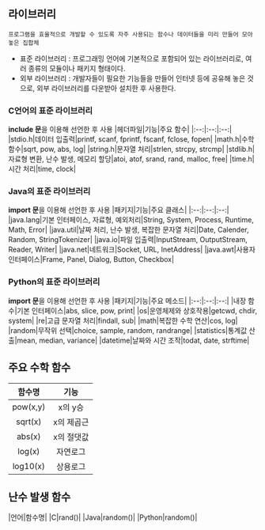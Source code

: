 ## 라이브러리
~~~
프로그램을 효율적으로 개발할 수 있도록 자주 사용되는 함수나 데이터들을 미리 만들어 모아 놓은 집합체
~~~
- 표준 라이브러리 : 프로그래밍 언어에 기본적으로 포함되어 있는 라이브러리로, 여러 종류의 모듈이나 패키지 형태이다.
- 외부 라이브러리 : 개발자들이 필요한 기능들을 만들어 인터넷 등에 공유해 놓은 것으로, 외부 라이브러리를 다운받아 설치한 후 사용한다.
### C언어의 표준 라이브러리
**include 문**을 이용해 선언한 후 사용
|헤더파일|기능|주요 함수|
|:--:|:--:|:--:|
|stdio.h|데이터 입출력|printf, scanf, fprintf, fscanf, fclose, fopen|
|math.h|수학 함수|sqrt, pow, abs, log|
|string.h|문자열 처리|strlen, strcpy, strcmp|
|stdlib.h|자료형 변환, 난수 발생, 메모리 할당|atoi, atof, srand, rand, malloc, free|
|time.h|시간 처리|time, clock|
### Java의 표준 라이브러리
**import 문**을 이용해 선언한 후 사용
|패키지|기능|주요 클래스|
|:--:|:--:|:--:|
|java.lang|기본 인터페이스, 자료형, 예외처리|String, System, Process, Runtime, Math, Error|
|java.util|날짜 처리, 난수 발생, 복잡한 문자열 처리|Date, Calender, Random, StringTokenizer|
|java.io|파일 입출력|InputStream, OutputStream, Reader, Writer|
|java.net|네트워크|Socket, URL, InetAddress|
|java.awt|사용자 인터페이스|Frame, Panel, Dialog, Button, Checkbox|
### Python의 표준 라이브러리
**import 문**을 이용해 선언한 후 사용
|패키지|기능|주요 메소드|
|:--:|:--:|:--:|
|내장 함수|기본 인터페이스|abs, slice, pow, print|
|os|운영체제와 상호작용|getcwd, chdir, system|
|re|고급 문자열 처리|findall, sub|
|math|복잡한 수학 연산|cos, log|
|random|무작위 선택|choice, sample, random, randrange|
|statistics|통계값 산출|mean, median, variance|
|datetime|날짜와 시간 조작|todat, date, strftime|
## 주요 수학 함수
|함수명|기능|
|:--:|:--:|
|pow(x,y)|x의 y승|
|sqrt(x)|x의 제곱근|
|abs(x)|x의 절댓값|
|log(x)|자연로그|
|log10(x)|상용로그|
## 난수 발생 함수
|언어|함수명|
|C|rand()|
|Java|random()|
|Python|random()|



